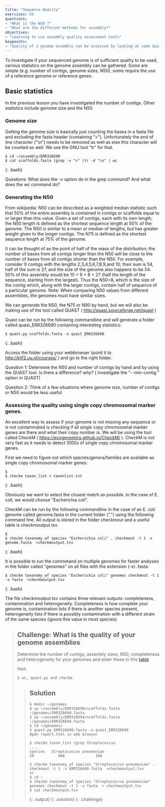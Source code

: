 ```yaml
---
title: "Sequence Quality"
exercises: 60
questions:
- "What is the N50 ?"
- "What are the different methods for assembly?"
objectives:
- "Learning to use assembly quality assessment tools"
keypoints:
- "Quality of a genome assembly can be assessed by looking at some basic statistics on the assembly, but also by using and external reference"
---
```


To investigate if your sequenced genome is of sufficient quality to be used, various statistics on the genome assembly can be gathered. Some are simple (e.g. number of contigs, genome sizes, N50), some require the use of a reference genome or reference genes.

## Basic statistics
In the previous lesson you have investigated the number of contigs. Other statistics include genome size and the N50. 

### Genome size

Getting the genome size is basically just counting the bases in a fasta file and excluding the fasta header (containing ">"). Unfortunately the end of line character ("\n") needs to be removed as well as else this character will be counted as well. We use the GNU tool "tr" for that.  

~~~
$ cd ~/assembly/ERR326690
$ cat scaffolds.fasta |grep -v ">" |tr -d "\n" | wc
~~~
{: .bash}

Questions: What does the -v option do in the grep command? And what does the wc command do?

### Generating the N50

From wikipedia:
N50 can be described as a weighted median statistic such that 50% of the entire assembly is contained in contigs or scaffolds equal to or larger than this value. Given a set of contigs, each with its own length, the N50 length is defined as the shortest sequence length at 50% of the genome. The N50 is similar to a mean or median of lengths, but has greater weight given to the longer contigs. The N75 is defined as the shortest sequence length at 75% of the genome.

It can be thought of as the point of half of the mass of the distribution; the number of bases from all contigs longer than the N50 will be close to the number of bases from all contigs shorter than the N50. For example, consider 9 contigs with the lengths 2,3,4,5,6,7,8,9,and 10; their sum is 54, half of the sum is 27, and the size of the genome also happens to be 54. 50% of this assembly would be 10 + 9 + 8 = 27 (half the length of the sequence, starting from the largest). Thus the N50=8, which is the size of the contig which, along with the larger contigs, contain half of sequence of a particular genome. Note: When comparing N50 values from different assemblies, the genomes must have similar sizes.

We can generate the N50, the N75 or N90 by hand, but we will also be making use of the tool called QUAST ( http://quast.sourceforge.net/quast )

Quast can be run by the following commandline and will generate a folder called quast_ERR326690 containing interesting statistics:
~~~
$ quast.py scaffolds.fasta -o quast_ERR326690
~~~
{: .bash}

Access the folder using your webbrowser (point it to http://klif2.uu.nl/courses/ ) and go to the right folder. 

Question 1: Determine the N50 and number of contigs by hand and by using the QUAST tool. Is there a difference? why? ( investigate the "--min-contig " option in QUAST)

Question 2: Think of a few situations where genome size, number of contigs or N50 would be less useful


### Assessing the quality using single copy chromosomal marker genes.

An excellent way to assess if your genome is not missing any sequence or is not contaminated is checking if all single copy chromosomal marker genes are there and what their copy number is. We will be using the tool called CheckM ( https://ecogenomics.github.io/CheckM/ ). CheckM is not very fast as it needs to detect 1000s of single copy chromosomal marker genes.

First we need to figure out which species/genera/families are available as single copy chromosomal marker genes:

~~~
$ 
$ checkm taxon_list > taxonlist.txt
~~~
{: .bash}

Obviously we want to select the closest match as possible. In the case of E. coli, we would choose "Escherichia coli". 


CheckM can be run by the following commandline in the case of an E. coli genome called genome.fasta in the current folder (".") using the following command line. All output is stored in the folder checkmout and a useful table is checkmoutput.tsv. 
~~~
$ 
$ checkm taxonomy_wf species "Escherichia coli" . checkmout -t 1 -x genome.fasta  >checkmoutput.tsv
~~~
{: .bash}

It is possible to run the commmand on multiple genomes for faster analyses in the folder called "genomes" on all files with the extension (-x) .fasta:

~~~
$ checkm taxonomy_wf species "Escherichia coli" genomes checkmout -t 1 -x fasta  >checkmoutput.tsv
~~~
{: .bash}

The file checkmoutput.tsv contains three relevant outputs: completeness, contamination and heterogeneity. Completeness is how complete your genome is, contamination lists if there is another species present, heterogeneity lists if there is possibly contamination with a different strain of the same species (ignore this value in most species).

> ## Challenge: What is the quality of your genome assemblies
>
>  Determine the number of contigs, assembly sizes, N50, completeness and heterogeneity for your genomes and enter these in this
> [table](https://docs.google.com/spreadsheets/d/1b8BPKcSUuW2YzgHdMaJN3MEbdgroRJa1dWnf5gkHr9M/edit#gid=0)
>
> Hint:
> ~~~
> $ wc, quast.py and checkm
> ~~~
> 
> 
> > ## Solution
> >
> > 
> > ~~~
> > $ mkdir ~/genomes
> > $ cp ~/assembly/ERR326690/scaffolds.fasta ~/genomes/ERR326690.fasta
> > $ cp ~/assembly/ERR326694/scaffolds.fasta ~/genomes/ERR326694.fasta
> > $ cd ~/genomes/
> > $ quast.py ERR326690.fasta -o quast_ERR326690 
> > Open report.html in web browser
> >
> > $ checkm taxon_list |grep Streptococcus
> > ....
> > species   Streptococcus pneumoniae                                20           846              160
> > 
> > $ checkm taxonomy_wf species "Streptococcus pneumoniae" . checkmout -t 1 -x ERR326690.fasta  >checkmoutput.tsv
> > or
> > $ cd ~
> > $ checkm taxonomy_wf species "Streptococcus pneumoniae" genomes checkmout -t 1 -x fasta  > checkmoutput.tsv
> > $ cat checkmoutput.tsv
> > ~~~
> > {: .output}
> {: .solution}
{: .challenge}

